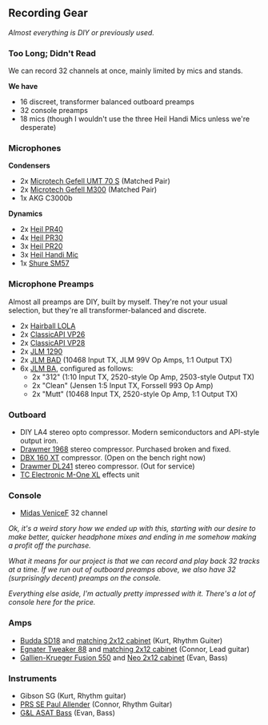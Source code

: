 ## Recording Gear
_Almost everything is DIY or previously used._

### Too Long; Didn't Read
We can record 32 channels at once, mainly limited by mics and stands.

**We have**
 - 16 discreet, transformer balanced outboard preamps
 - 32 console preamps
 - 18 mics (though I wouldn't use the three Heil Handi Mics unless we're desperate)

### Microphones
**Condensers**
 - 2x [Microtech Gefell UMT 70 S](http://www.microtechgefell.de/index.php/en/microphones/broadcast-a-recording/large-membrane-transistor-mics/202-umt-70s) (Matched Pair)
 - 2x [Microtech Gefell M300](http://www.microtechgefell.de/index.php/en/microphones/broadcast-a-recording/small-membrane-transistor-mics/50-transistormikrofonm300) (Matched Pair)
 - 1x AKG C3000b

**Dynamics**
 - 2x [Heil PR40](http://www.heilsound.com/pro/microphones/pr-40)
 - 4x [Heil PR30](http://www.heilsound.com/pro/microphones/pr-30)
 - 3x [Heil PR20](http://www.heilsound.com/pro/microphones/pr-20)
 - 3x [Heil Handi Mic](http://www.heilsound.com/pro/microphones/handi-mic-pro-plus)
 - 1x [Shure SM57](http://www.shure.com/americas/products/microphones/sm/sm57-instrument-microphone)

### Microphone Preamps
Almost all preamps are DIY, built by myself. They're not your usual selection, but they're all transformer-balanced 
and discrete.
- 2x [Hairball LOLA](http://www.hairballaudio.com/shop/product_info.php?cPath=35&products_id=116)
- 2x [ClassicAPI VP26](http://classicapi.com/catalog/product_info.php?cPath=22_47_55_56_59&products_id=85)
- 2x [ClassicAPI VP28](http://classicapi.com/catalog/product_info.php?cPath=22_117_55_169&products_id=318)
- 2x [JLM 1290](http://www.jlmaudio.com/shop/index.php?_a=viewProd&productId=52)
- 2x [JLM BAD](http://www.jlmaudio.com/shop/index.php?_a=viewProd&productId=50) (10468 Input TX, JLM 99V Op Amps, 1:1 Output TX)
- 6x [JLM BA](http://www.jlmaudio.com/shop/index.php?_a=viewProd&productId=6), configured as follows:
     - 2x "312" (1:10 Input TX, 2520-style Op Amp, 2503-style Output TX)
     - 2x "Clean" (Jensen 1:5 Input TX, Forssell 993 Op Amp)
     - 2x "Mutt" (10468 Input TX, 2520-style Op Amp, 1:1 Output TX)

### Outboard
- DIY LA4 stereo opto compressor. Modern semiconductors and API-style output iron.
- [Drawmer 1968](http://www.drawmer.com/products/60s-series/1968-dual-channel-tube-compressor.php?sort=series&series=60s) stereo compressor. Purchased broken and fixed.
- [DBX 160 XT](http://www.dbxpro.com/system/documents/596/original/160XT%20Owners%20Manual.pdf) compressor. (Open on the bench right now)
- [Drawmer DL241](http://www.drawmer.com/products/pro-series/dl241.php?sort=series&series=pro) stereo compressor. (Out for service)
- [TC Electronic M-One XL](http://www.tcelectronic.com/m-one-xl/) effects unit

### Console
- [Midas VeniceF](http://www.midasconsoles.com/Products/VF32.aspx) 32 channel

_Ok, it's a weird story how we ended up with this, starting with our desire to make better, quicker headphone mixes 
and ending in me somehow making a profit off the purchase._

_What it means for our project is that we can record and play back 32 tracks at a time. If we run out of outboard
preamps above, we also have 32 (surprisingly decent) preamps on the console._

_Everything else aside, I'm actually pretty impressed with it. There's a lot of console here for the price._

### Amps
- [Budda SD18](http://www.budda.com/gear/gear.cfm?series=618) and [matching 2x12 cabinet](http://www.budda.com/gear/gear.cfm?series=505) (Kurt, Rhythm Guiter)
- [Egnater Tweaker 88](http://egnateramps.com/EgnaterProducts/Tweaker/Tweaker88/Tweaker88.html) and [matching 2x12 cabinet](http://egnateramps.com/EgnaterProducts/Tweaker/TweakerCabinets/Tweaker212x.html) (Connor, Lead guitar)
- [Gallien-Krueger Fusion 550](http://www.gallien-krueger.com/products/fusion-550/) and [Neo 2x12 cabinet](http://www.gallien-krueger.com/products/cabinets/) (Evan, Bass)

### Instruments
- Gibson SG (Kurt, Rhythm guitar)
- [PRS SE Paul Allender](http://www.prsguitars.com/sepaulallender/) (Connor, Rhythm Guitar)
- [G&L ASAT Bass](http://www.glguitars.com/instruments/USA/basses/asat-bass/index.asp) (Evan, Bass)
